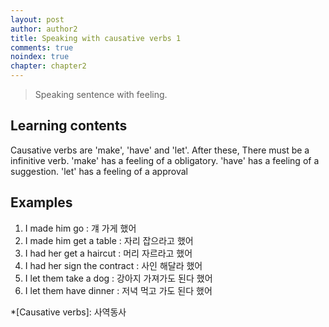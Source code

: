 ```yaml
---
layout: post
author: author2
title: Speaking with causative verbs 1
comments: true
noindex: true
chapter: chapter2
---
```

>Speaking sentence with feeling.

## Learning contents
Causative verbs are 'make', 'have' and 'let'.
After these, There must be a infinitive verb.
'make' has a feeling of a obligatory.
'have' has a feeling of a suggestion.
'let' has a feeling of a approval

## Examples
1. I made him go 
: 걔 가게 했어
2. I made him get a table 
: 자리 잡으라고 했어
3. I had her get a haircut 
: 머리 자르라고 했어
4. I had her sign the contract 
: 사인 해달라 했어
5. I let them take a dog 
: 강아지 가져가도 된다 했어
6. I let them have dinner 
: 저녁 먹고 가도 된다 했어

*[Causative verbs]: 사역동사
